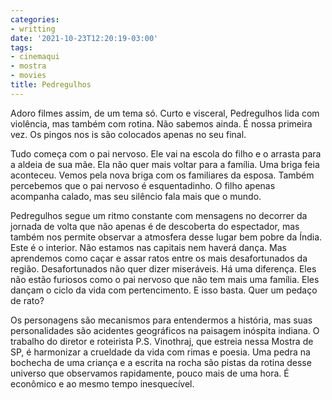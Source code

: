 ```yaml
---
categories:
- writting
date: '2021-10-23T12:20:19-03:00'
tags:
- cinemaqui
- mostra
- movies
title: Pedregulhos
---
```


Adoro filmes assim, de um tema só. Curto e visceral, Pedregulhos lida com violência, mas também com rotina. Não sabemos ainda. É nossa primeira vez. Os pingos nos is são colocados apenas no seu final.

Tudo começa com o pai nervoso. Ele vai na escola do filho e o arrasta para a aldeia de sua mãe. Ela não quer mais voltar para a família. Uma briga feia aconteceu. Vemos pela nova briga com os familiares da esposa. Também percebemos que o pai nervoso é esquentadinho. O filho apenas acompanha calado, mas seu silêncio fala mais que o mundo.

Pedregulhos segue um ritmo constante com mensagens no decorrer da jornada de volta que não apenas é de descoberta do espectador, mas também nos permite observar a atmosfera desse lugar bem pobre da Índia. Este é o interior. Não estamos nas capitais nem haverá dança. Mas aprendemos como caçar e assar ratos entre os mais desafortunados da região. Desafortunados não quer dizer miseráveis. Há uma diferença. Eles não estão furiosos como o pai nervoso que não tem mais uma família. Eles dançam o ciclo da vida com pertencimento. E isso basta. Quer um pedaço de rato?

Os personagens são mecanismos para entendermos a história, mas suas personalidades são acidentes geográficos na paisagem inóspita indiana. O trabalho do diretor e roteirista P.S. Vinothraj, que estreia nessa Mostra de SP, é harmonizar a crueldade da vida com rimas e poesia. Uma pedra na bochecha de uma criança e a escrita na rocha são pistas da rotina desse universo que observamos rapidamente, pouco mais de uma hora. É econômico e ao mesmo tempo inesquecível.